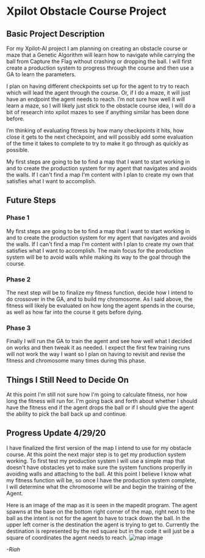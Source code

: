 # Xpilot Obstacle Course Project

## Basic Project Description
For my Xpilot-AI project I am planning on creating an obstacle course or maze that a Genetic Algorithm will learn how to navigate while carrying the ball from Capture the Flag without crashing or dropping the ball. I will first create a production system to progress through the course and then use a GA to learn the parameters. 

I plan on having different checkpoints set up for the agent to try to reach which will lead the agent through the course. Or, if I do a maze, it will just have an endpoint the agent needs to reach. I’m not sure how well it will learn a maze, so I will likely just stick to the obstacle course idea, I will do a bit of research into xpilot mazes to see if anything similar has been done before. 

I’m thinking of evaluating fitness by how many checkpoints it hits, how close it gets to the next checkpoint, and will possibly add some evaluation of the time it takes to complete to try to make it go through as quickly as possible.

My first steps are going to be to find a map that I want to start working in and to create the production system for my agent that navigates and avoids the walls. If I can't find a map I'm content with I plan to create my own that satisfies what I want to accomplish. 

## Future Steps

### Phase 1
My first steps are going to be to find a map that I want to start working in and to create the production system for my agent that navigates and avoids the walls. If I can't find a map I'm content with I plan to create my own that satisfies what I want to accomplish. The main focus for the production system will be to avoid walls while making its way to the goal through the course.

### Phase 2
The next step will be to finalize my fitness function, decide how I intend to do crossover in the GA, and to build my chromosome. As I said above, the fitness will likely be evaluated on how long the agent spends in the course, as well as how far into the course it gets before dying. 

### Phase 3
Finally I will run the GA to train the agent and see how well what I decided on works and then tweak it as needed. I expect the first few training runs will not work the way I want so I plan on having to revisit and revise the fitness and chromosome many times during this phase. 

## Things I Still Need to Decide On
At this point I'm still not sure how I'm going to calculate fitness, nor how long the fitness will run for. I'm going back and forth about whether I should have the fitness end if the agent drops the ball or if I should give the agent the ability to pick the ball back up and continue.

## Progress Update 4/29/20
I have finalized the first version of the map I intend to use for my obstacle course. At this point the next major step is to get my production system working. To first test my production system I will use a simple map that doesn't have obstacles yet to make sure the system functions properlly in avoiding walls and attaching to the ball. At this point I believe I know what my fitness function will be, so once I have the production system complete, I will determine what the chromosome will be and begin the training of the Agent.

Here is an image of the map as it is seen in the mapedit program. The agent spawns at the base on the bottom right corner of the map, right next to the ball as the intent is not for the agent to have to track down the ball. In the upper left corner is the destination the agent is trying to get to. Currently the destination is represented by the red square but in the code it will just be a square of coordinates the agent needs to reach. 
![map image](https://user-images.githubusercontent.com/63681412/80630848-d973fd80-8a22-11ea-9855-871570bc5760.png)


*-Riah*
